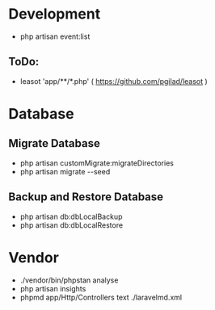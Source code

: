 
# Development
- php artisan event:list

## ToDo:
- leasot 'app/**/*.php' ( https://github.com/pgilad/leasot )

# Database

## Migrate Database
- php artisan customMigrate:migrateDirectories
- php artisan migrate --seed


## Backup and Restore Database

- php artisan db:dbLocalBackup
- php artisan db:dbLocalRestore

# Vendor

- ./vendor/bin/phpstan analyse
- php artisan insights
- phpmd app/Http/Controllers text ./laravelmd.xml
